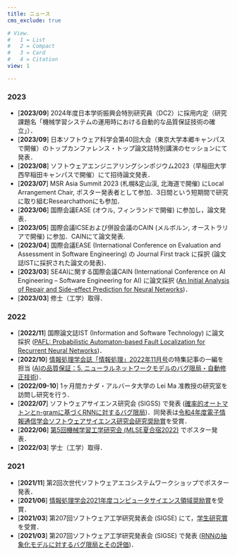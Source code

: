 ```yaml
---
title: ニュース
cms_exclude: true

# View.
#   1 = List
#   2 = Compact
#   3 = Card
#   4 = Citation
view: 1

---
```

### 2023
- [**2023/09**] 2024年度日本学術振興会特別研究員（DC2）に採用内定（研究課題名「機械学習システムの運用時における自動的な品質保証技術の確立」）．
- [**2023/09**] 日本ソフトウェア科学会第40回大会（東京大学本郷キャンパスで開催）のトップカンファレンス・トップ論文誌特別講演のセッションにて発表．
- [**2023/08**] ソフトウェアエンジニアリングシンポジウム2023（早稲田大学西早稲田キャンパスで開催）にて招待論文発表．
- [**2023/07**] MSR Asia Summit 2023 (札幌&定山渓, 北海道で開催) にLocal Arrangement Chair, ポスター発表者として参加．3日間という短期間で研究に取り組むResearchathonにも参加．
- [**2023/06**] 国際会議EASE (オウル, フィンランドで開催) に参加し，論文発表．
- [**2023/05**] 国際会議ICSEおよび併設会議のCAIN (メルボルン, オーストラリアで開催) に参加．CAINにて論文発表.
- [**2023/04**] 国際会議EASE (International Conference on Evaluation and Assessment in Software Engineering) の Journal First track に採択 (論文誌ISTに採択された論文の発表)．
- [**2023/03**] SE4AIに関する国際会議CAIN (International Conference on AI Engineering – Software Engineering for AI) に論文採択 ([An Initial Analysis of Repair and Side-effect Prediction for Neural Networks](/ja/publication/ishimoto-2023-initial/))．
- [**2023/03**] 修士（工学）取得．

### 2022
- [**2022/11**] 国際論文誌IST (Information and Software Technology) に論文採択 ([PAFL: Probabilistic Automaton-based Fault Localization for Recurrent Neural Networks](/ja/publication/ishimoto-2023-pafl/))．
- [**2022/10**] [情報処理学会誌「情報処理」2022年11月号](https://www.fujisan.co.jp/product/1377/b/2309162/)の特集記事の一編を担当 ([AIの品質保証：5. ニューラルネットワークモデルのバグ限局・自動修正技術](https://ipsj.ixsq.nii.ac.jp/ej/?action=pages_view_main&active_action=repository_view_main_item_detail&item_id=220374&item_no=1&page_id=13&block_id=8))．
- [**2022/09-10**] 1ヶ月間カナダ・アルバータ大学の Lei Ma 准教授の研究室を訪問し研究を行う．
- [**2022/07**] ソフトウェアサイエンス研究会 (SIGSS) で発表 ([確率的オートマトンとn-gramに基づくRNNに対するバグ限局](https://ken.ieice.org/ken/paper/20220729XCLV/))．同発表は[令和4年度電子情報通信学会ソフトウェアサイエンス研究会研究奨励賞](https://www.ieice.org/iss/ss/award.html)を受賞．
- [**2022/06**] [第5回機械学習工学研究会 (MLSE夏合宿2022)](https://mlxse.connpass.com/event/248383/) でポスター発表．
- [**2022/03**] 学士（工学）取得．

### 2021
- [**2021/11**] 第2回次世代ソフトウェアエコシステムワークショップでポスター発表．
- [**2021/06**] [情報処理学会2021年度コンピュータサイエンス領域奨励賞](https://www.ipsj.or.jp/award/cs-awardee-2021.html)を受賞．
- [**2021/03**] 第207回ソフトウェア工学研究発表会 (SIGSE) にて，[学生研究賞](https://www.ipsj.or.jp/award/se-award1.html)を受賞．
- [**2021/03**] 第207回ソフトウェア工学研究発表会 (SIGSE) で発表 ([RNNの抽象化モデルに対するバグ限局とその評価](https://ipsj.ixsq.nii.ac.jp/ej/index.php?active_action=repository_view_main_item_detail&page_id=13&block_id=8&item_id=209659&item_no=1))．

